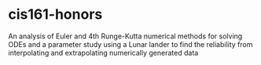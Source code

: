 # cis161-honors
An analysis of Euler and 4th Runge-Kutta numerical methods for solving ODEs and a parameter study using a Lunar lander to find the reliability from interpolating and extrapolating numerically generated data

